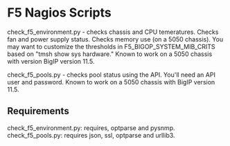 F5 Nagios Scripts
=================
check_f5_environment.py - checks chassis and CPU temeratures. Checks fan and power supply status. Checks memory use (on a 5050 chassis).
You may want to customize the thresholds in F5_BIGOP_SYSTEM_MIB_CRITS based on "tmsh show sys hardware." Known to work on a 5050 chassis
with version BigIP version 11.5.

check_f5_pools.py - checks pool status using the API. You'll need an API user and password. Known to work on a 5050 chassis with BigIP version 
11.5.


Requirements
------------
check_f5_environment.py: requires, optparse and pysnmp.
check_f5_pools.py: requires json, ssl, optparse and urllib3.

